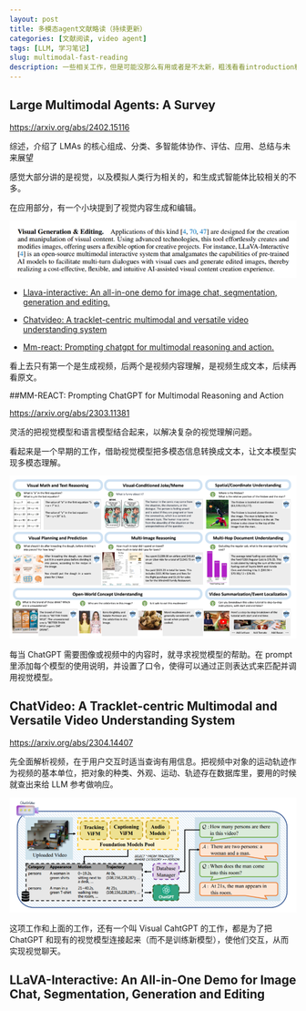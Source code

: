 ```yaml
---
layout: post
title: 多模态agent文献略读（持续更新）
categories: [文献阅读, video agent]
tags: [LLM, 学习笔记]
slug: multimodal-fast-reading
description: 一些相关工作，但是可能没那么有用或者是不太新，粗浅看看introduction和方法，记录在这里。
---
```


## Large Multimodal Agents: A Survey

https://arxiv.org/abs/2402.15116

综述，介绍了 LMAs 的核心组成、分类、多智能体协作、评估、应用、总结与未来展望

感觉大部分讲的是视觉，以及模拟人类行为相关的，和生成式智能体比较相关的不多。

在应用部分，有一个小块提到了视觉内容生成和编辑。

![image-20250115162446272](./../images/2025-1-16-MM-React/image-20250115162446272.png)

-  [Llava-interactive: An all-in-one demo for image chat, segmentation, generation and editing.](https://arxiv.org/pdf/2311.00571)
-  [Chatvideo: A tracklet-centric multimodal and versatile video understanding system](https://arxiv.org/abs/2304.14407)

-  [Mm-react: Prompting chatgpt for multimodal reasoning and action.](https://arxiv.org/abs/2303.11381)

看上去只有第一个是生成视频，后两个是视频内容理解，是视频生成文本，后续再看原文。

##MM-REACT: Prompting ChatGPT for Multimodal Reasoning and Action

https://arxiv.org/abs/2303.11381

灵活的把视觉模型和语言模型结合起来，以解决复杂的视觉理解问题。

看起来是一个早期的工作，借助视觉模型把多模态信息转换成文本，让文本模型实现多模态理解。

![image-20250116111628443](./../images/2025-1-16-MM-React/image-20250116111628443.png)

每当 ChatGPT 需要图像或视频中的内容时，就寻求视觉模型的帮助。在 prompt 里添加每个模型的使用说明，并设置了口令，使得可以通过正则表达式来匹配并调用视觉模型。

## ChatVideo: A Tracklet-centric Multimodal and Versatile Video Understanding System
https://arxiv.org/abs/2304.14407

先全面解析视频，在于用户交互时适当查询有用信息。把视频中对象的运动轨迹作为视频的基本单位，把对象的种类、外观、运动、轨迹存在数据库里，要用的时候就查出来给 LLM 参考做响应。

![image-20250116133607782](./../images/2025-1-16-MM-React/image-20250116133607782.png)

这项工作和上面的工作，还有一个叫 Visual CahtGPT 的工作，都是为了把 ChatGPT 和现有的视觉模型连接起来（而不是训练新模型），使他们交互，从而实现视觉聊天。

## LLaVA-Interactive: An All-in-One Demo for Image Chat, Segmentation, Generation and Editing